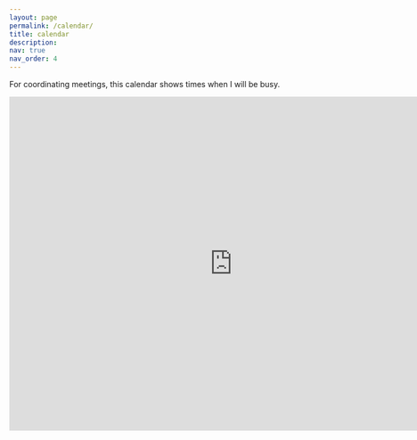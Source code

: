 ```yaml
---
layout: page
permalink: /calendar/
title: calendar
description:
nav: true
nav_order: 4
---
```


For coordinating meetings, this calendar shows times when I will be busy.

<iframe src="https://calendar.google.com/calendar/embed?height=600&wkst=1&bgcolor=%23ffffff&ctz=Europe%2FAmsterdam&mode=WEEK&title=Availability%20Xinjie%20Liu&src=eGluamllbGl1OThAZ21haWwuY29t&color=%237986CB" style="border-width:0" width="800" height="600" frameborder="0" scrolling="no"></iframe>

<!-- For now, this page is assumed to be a static description of your courses. You can convert it to a collection similar to `_projects/` so that you can have a dedicated page for each course.

Organize your courses by years, topics, or universities, however you like! -->
